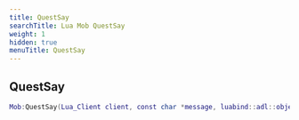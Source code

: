 ```yaml
---
title: QuestSay
searchTitle: Lua Mob QuestSay
weight: 1
hidden: true
menuTitle: QuestSay
---
```

## QuestSay
```lua
Mob:QuestSay(Lua_Client client, const char *message, luabind::adl::object opts); -- void
```
